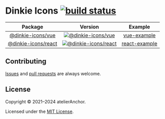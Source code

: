 # Dinkie Icons [![build status](https://github.com/atelier-anchor/dinkie-icons/actions/workflows/build.yml/badge.svg)](https://github.com/atelier-anchor/dinkie-icons/actions/workflows/build.yml)

| Package | Version | Example |
|:-------:|:-------:|:-------:|
| [@dinkie-icons/vue](packages/vue) | [![@dinkie-icons/vue](https://img.shields.io/npm/v/@dinkie-icons/vue)](https://www.npmjs.com/package/@dinkie-icons/vue) | [vue-example](packages/vue-example) |
| [@dinkie-icons/react](packages/react) | [![@dinkie-icons/react](https://img.shields.io/npm/v/@dinkie-icons/react)](https://www.npmjs.com/package/@dinkie-icons/react) | [react-example](packages/react-example) |

## Contributing

[Issues](https://github.com/atelier-anchor/dinkie-icons/issues) and [pull requests](https://github.com/atelier-anchor/dinkie-icons/pulls) are always welcome.

## License

Copyright &copy; 2021&ndash;2024 atelierAnchor.

Licensed under the [MIT License](LICENSE).
